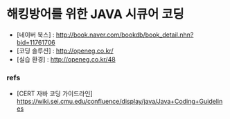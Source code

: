 # 해킹방어를 위한 JAVA 시큐어 코딩

- [네이버 북스] : http://book.naver.com/bookdb/book_detail.nhn?bid=11761706
- [코딩 솔루션] : http://openeg.co.kr/
- [실습 환경] : http://openeg.co.kr/48


### refs

- [CERT 자바 코딩 가이드라인] https://wiki.sei.cmu.edu/confluence/display/java/Java+Coding+Guidelines
